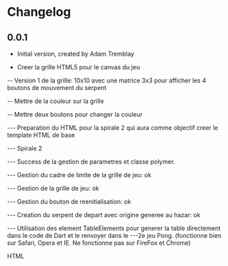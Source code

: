 # Changelog

## 0.0.1

- Initial version, created by Adam Tremblay

- Creer la grille HTML5 pour le canvas du jeu

-- Version 1 de la grille: 10x10 avec une matrice 3x3 pour afficher les 4 boutons de mouvement du serpent

-- Mettre de la couleur sur la grille

-- Mettre deux boutons pour changer la couleur

--- Preparation du HTML pour la spirale 2 qui aura comme objectif creer le template HTML de base


--- Spirale 2

--- Success de la gestion de parametres et classe polymer. 

--- Gestion du cadre de limite de la grille de jeu: ok

--- Gestion de la grille de jeu: ok

--- Gestion du bouton de reenitialisation: ok

--- Creation du serpent de depart avec origine generee au hazar: ok

--- Utilisation des element TableElements pour generer la table directement dans le code de Dart et le renvoyer dans le 
---2e jeu Pong. (fonctionne bien sur Safari, Opera et IE. Ne fonctionne pas sur FireFox et Chrome)

HTML



